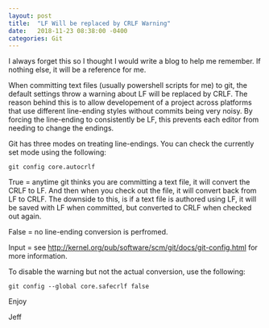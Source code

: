 ```yaml
---
layout: post
title:  "LF Will be replaced by CRLF Warning"
date:   2018-11-23 08:38:00 -0400
categories: Git
---
```


I always forget this so I thought I would write a blog to help me remember.  If nothing else, it will be a reference for me.

When committing text files (usually powershell scripts for me) to git,  the default settings throw a warning about LF will be replaced by CRLF. The reason behind this is to allow developement of a project across platforms that use different line-ending styles without commits being very noisy.  By forcing the line-ending to consistently be LF, this prevents each editor from needing to change the endings.

Git has three modes on treating line-endings.  You can check the currently set mode using the following:

```git
git config core.autocrlf
```

   True = anytime git thinks you are committing a text file, it will convert the CRLF to LF.  And then when you check out the file, it will convert back from LF to CRLF.  The downside to this, is if a text file is authored using LF, it will be saved with LF when committed, but converted to CRLF when checked out again.

   False = no line-ending conversion is perfromed.

   Input = see <http://kernel.org/pub/software/scm/git/docs/git-config.html> for more information.


To disable the warning but not the actual conversion, use the following:

```git
git config --global core.safecrlf false
```

Enjoy 

Jeff